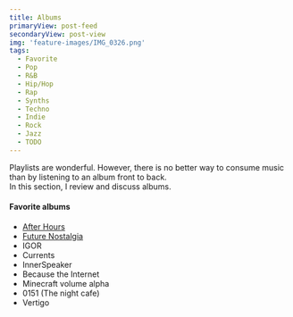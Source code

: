 ```yaml
---
title: Albums
primaryView: post-feed
secondaryView: post-view
img: 'feature-images/IMG_0326.png'
tags:
  - Favorite
  - Pop
  - R&B
  - Hip/Hop
  - Rap
  - Synths
  - Techno
  - Indie
  - Rock
  - Jazz
  - TODO
---
```


Playlists are wonderful. However, there is no better way to consume music than by listening to an album front to back. \
In this section, I review and discuss albums.

<!--more-->


#### Favorite albums
- [After Hours](/music/albums/after-hours)
- [Future Nostalgia](/music/albums/future-nostalgia)
- IGOR
- Currents
- InnerSpeaker
- Because the Internet
- Minecraft volume alpha
- 0151 (The night cafe)
- Vertigo


<!--
##### Albums to review:
- All favorite albums
- RODEO
- Blonde
- Endless
- to hell with it
- ANTI
- ASTROWORLD
- Goodbye & Good Riddance
- Dawn FM
- Heaven Or Hell
- Beauty behind the madness
- Lonerism
- Channel Orange
- My Dear Melancholy
- Immunity
- The Life of Pablo
-->

